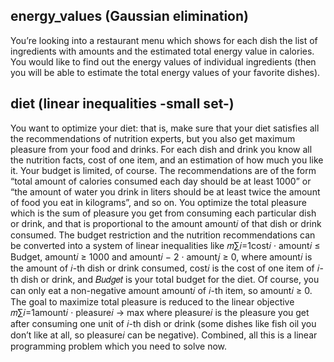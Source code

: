 ## energy_values (Gaussian elimination)
You’re looking into a restaurant menu which shows for each dish the list of ingredients with amounts
and the estimated total energy value in calories. You would like to find out the energy values of
individual ingredients (then you will be able to estimate the total energy values of your favorite dishes).

## diet (linear inequalities -small set-)
You want to optimize your diet: that is, make sure that your diet satisfies all the recommendations
of nutrition experts, but you also get maximum pleasure from your food and drinks. For each dish
and drink you know all the nutrition facts, cost of one item, and an estimation of how much you like
it. Your budget is limited, of course. The recommendations are of the form “total amount of calories
consumed each day should be at least 1000” or “the amount of water you drink in liters should be at
least twice the amount of food you eat in kilograms”, and so on. You optimize the total pleasure which
is the sum of pleasure you get from consuming each particular dish or drink, and that is proportional
to the amount amount𝑖 of that dish or drink consumed.
The budget restriction and the nutrition recommendations can be converted into a system of linear
inequalities like 𝑚∑︀𝑖=1cost𝑖 · amount𝑖 ≤ Budget, amount𝑖 ≥ 1000 and amount𝑖 − 2 · amount𝑗 ≥ 0, where
amount𝑖 is the amount of 𝑖-th dish or drink consumed, cost𝑖 is the cost of one item of 𝑖-th dish or
drink, and 𝐵𝑢𝑑𝑔𝑒𝑡 is your total budget for the diet. Of course, you can only eat a non-negative amount
amount𝑖 of 𝑖-th item, so amount𝑖 ≥ 0. The goal to maximize total pleasure is reduced to the linear
objective 𝑚∑︀𝑖=1amount𝑖 · pleasure𝑖 → max where pleasure𝑖 is the pleasure you get after consuming one
unit of 𝑖-th dish or drink (some dishes like fish oil you don’t like at all, so pleasure𝑖 can be negative).
Combined, all this is a linear programming problem which you need to solve now.
